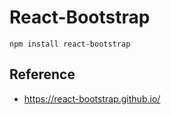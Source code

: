 # React-Bootstrap

```
npm install react-bootstrap
```

## Reference
* https://react-bootstrap.github.io/
